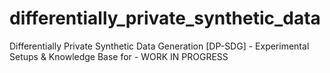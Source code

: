 # differentially_private_synthetic_data
Differentially Private Synthetic Data Generation [DP-SDG] - Experimental Setups &amp; Knowledge Base for  - WORK IN PROGRESS
